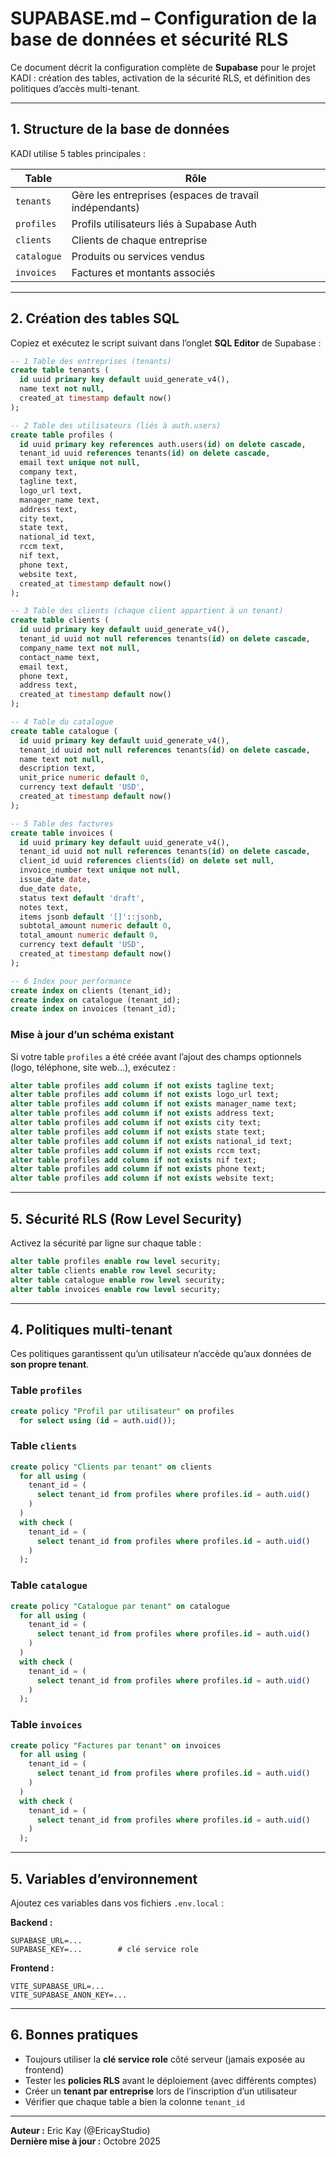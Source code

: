 # SUPABASE.md – Configuration de la base de données et sécurité RLS

Ce document décrit la configuration complète de **Supabase** pour le projet KADI : création des tables, activation de la sécurité RLS, et définition des politiques d’accès multi-tenant.

---

## 1. Structure de la base de données

KADI utilise 5 tables principales :

| Table       | Rôle                                                   |
| ----------- | ------------------------------------------------------ |
| `tenants`   | Gère les entreprises (espaces de travail indépendants) |
| `profiles`  | Profils utilisateurs liés à Supabase Auth              |
| `clients`   | Clients de chaque entreprise                           |
| `catalogue` | Produits ou services vendus                            |
| `invoices`  | Factures et montants associés                          |

---

## 2. Création des tables SQL

Copiez et exécutez le script suivant dans l’onglet **SQL Editor** de Supabase :

```sql
-- 1 Table des entreprises (tenants)
create table tenants (
  id uuid primary key default uuid_generate_v4(),
  name text not null,
  created_at timestamp default now()
);

-- 2 Table des utilisateurs (liés à auth.users)
create table profiles (
  id uuid primary key references auth.users(id) on delete cascade,
  tenant_id uuid references tenants(id) on delete cascade,
  email text unique not null,
  company text,
  tagline text,
  logo_url text,
  manager_name text,
  address text,
  city text,
  state text,
  national_id text,
  rccm text,
  nif text,
  phone text,
  website text,
  created_at timestamp default now()
);

-- 3 Table des clients (chaque client appartient à un tenant)
create table clients (
  id uuid primary key default uuid_generate_v4(),
  tenant_id uuid not null references tenants(id) on delete cascade,
  company_name text not null,
  contact_name text,
  email text,
  phone text,
  address text,
  created_at timestamp default now()
);

-- 4 Table du catalogue
create table catalogue (
  id uuid primary key default uuid_generate_v4(),
  tenant_id uuid not null references tenants(id) on delete cascade,
  name text not null,
  description text,
  unit_price numeric default 0,
  currency text default 'USD',
  created_at timestamp default now()
);

-- 5 Table des factures
create table invoices (
  id uuid primary key default uuid_generate_v4(),
  tenant_id uuid not null references tenants(id) on delete cascade,
  client_id uuid references clients(id) on delete set null,
  invoice_number text unique not null,
  issue_date date,
  due_date date,
  status text default 'draft',
  notes text,
  items jsonb default '[]'::jsonb,
  subtotal_amount numeric default 0,
  total_amount numeric default 0,
  currency text default 'USD',
  created_at timestamp default now()
);

-- 6 Index pour performance
create index on clients (tenant_id);
create index on catalogue (tenant_id);
create index on invoices (tenant_id);
```

### Mise à jour d’un schéma existant

Si votre table `profiles` a été créée avant l’ajout des champs optionnels (logo, téléphone, site web…), exécutez :

```sql
alter table profiles add column if not exists tagline text;
alter table profiles add column if not exists logo_url text;
alter table profiles add column if not exists manager_name text;
alter table profiles add column if not exists address text;
alter table profiles add column if not exists city text;
alter table profiles add column if not exists state text;
alter table profiles add column if not exists national_id text;
alter table profiles add column if not exists rccm text;
alter table profiles add column if not exists nif text;
alter table profiles add column if not exists phone text;
alter table profiles add column if not exists website text;
```

---

## 5. Sécurité RLS (Row Level Security)

Activez la sécurité par ligne sur chaque table :

```sql
alter table profiles enable row level security;
alter table clients enable row level security;
alter table catalogue enable row level security;
alter table invoices enable row level security;
```

---

## 4. Politiques multi-tenant

Ces politiques garantissent qu’un utilisateur n’accède qu’aux données de **son propre tenant**.

### Table `profiles`

```sql
create policy "Profil par utilisateur" on profiles
  for select using (id = auth.uid());
```

### Table `clients`

```sql
create policy "Clients par tenant" on clients
  for all using (
    tenant_id = (
      select tenant_id from profiles where profiles.id = auth.uid()
    )
  )
  with check (
    tenant_id = (
      select tenant_id from profiles where profiles.id = auth.uid()
    )
  );
```

### Table `catalogue`

```sql
create policy "Catalogue par tenant" on catalogue
  for all using (
    tenant_id = (
      select tenant_id from profiles where profiles.id = auth.uid()
    )
  )
  with check (
    tenant_id = (
      select tenant_id from profiles where profiles.id = auth.uid()
    )
  );
```

### Table `invoices`

```sql
create policy "Factures par tenant" on invoices
  for all using (
    tenant_id = (
      select tenant_id from profiles where profiles.id = auth.uid()
    )
  )
  with check (
    tenant_id = (
      select tenant_id from profiles where profiles.id = auth.uid()
    )
  );
```

---

## 5. Variables d’environnement

Ajoutez ces variables dans vos fichiers `.env.local` :

**Backend :**

```
SUPABASE_URL=...
SUPABASE_KEY=...        # clé service role
```

**Frontend :**

```
VITE_SUPABASE_URL=...
VITE_SUPABASE_ANON_KEY=...
```

---

## 6. Bonnes pratiques

- Toujours utiliser la **clé service role** côté serveur (jamais exposée au frontend)
- Tester les **policies RLS** avant le déploiement (avec différents comptes)
- Créer un **tenant par entreprise** lors de l’inscription d’un utilisateur
- Vérifier que chaque table a bien la colonne `tenant_id`

---

**Auteur :** Eric Kay (@EricayStudio)  
**Dernière mise à jour :** Octobre 2025
